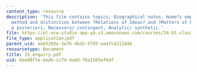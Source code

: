 ```yaml
---
content_type: resource
description: 'This file contains topics: Biographical notes, Hume?s empiricism, philosophical
  method and distinction between ?Relations of Ideas? and ?Matters of Fact, priori/
  a posteriori, Necessary/ contingent, Analytic/ synthetic.'
file: https://ol-ocw-studio-app-qa.s3.amazonaws.com/courses/24-01-classics-in-western-philosophy-spring-2006/6be98f7eeedbcc74de8d70a1565ef6df_15_enquiry.pdf
file_type: application/pdf
parent_uid: ee03203e-3e7b-dbd2-57d5-ea47c421184b
resourcetype: Document
title: 15_enquiry.pdf
uid: 6be98f7e-eedb-cc74-de8d-70a1565ef6df
---
```

